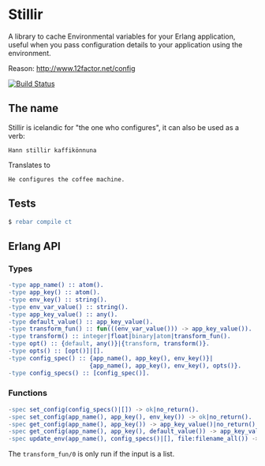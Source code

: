 # Stillir

A library to cache Environmental variables for your Erlang application, useful when you 
pass configuration details to your application using the environment.

Reason: http://www.12factor.net/config

[![Build Status](https://magnum.travis-ci.com/heroku/stillir.png?token=xVUSrt9RJn9ZjQwspdLg&branch=master)](https://magnum.travis-ci.com/heroku/stillir)

## The name

Stillir is icelandic for "the one who configures", it can also be used as a verb:

```
Hann stillir kaffikönnuna
```

Translates to

```
He configures the coffee machine.
```

## Tests

``` erlang
$ rebar compile ct
```

## Erlang API

### Types

``` erlang
-type app_name() :: atom().
-type app_key() :: atom().
-type env_key() :: string().
-type env_var_value() :: string().
-type app_key_value() :: any().
-type default_value() :: app_key_value().
-type transform_fun() :: fun(((env_var_value())) -> app_key_value()).
-type transform() :: integer|float|binary|atom|transform_fun().
-type opt() :: {default, any()}|{transform, transform()}.
-type opts() :: [opt()]|[].
-type config_spec() :: {app_name(), app_key(), env_key()}|
                       {app_name(), app_key(), env_key(), opts()}.
-type config_specs() :: [config_spec()].
```

### Functions

``` erlang
-spec set_config(config_specs()|[]) -> ok|no_return().
-spec set_config(app_name(), app_key(), env_key()) -> ok|no_return().
-spec get_config(app_name(), app_key()) -> app_key_value()|no_return().
-spec get_config(app_name(), app_key(), default_value()) -> app_key_value().
-spec update_env(app_name(), config_specs()|[], file:filename_all()) -> ok|no_return().
```

The `transform_fun/0` is only run if the input is a list.
